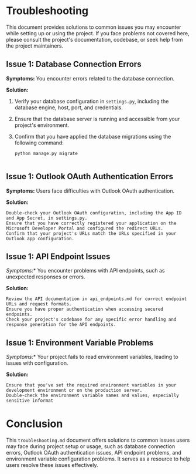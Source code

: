 # Troubleshooting

This document provides solutions to common issues you may encounter while setting up or using the project. If you face problems not covered here, please consult the project's documentation, codebase, or seek help from the project maintainers.

## Issue 1: Database Connection Errors

**Symptoms:** You encounter errors related to the database connection.

**Solution:**
1. Verify your database configuration in `settings.py`, including the database engine, host, port, and credentials.
2. Ensure that the database server is running and accessible from your project's environment.
3. Confirm that you have applied the database migrations using the following command:

   ```shell
   python manage.py migrate


## Issue 1: Outlook OAuth Authentication Errors

**Symptoms:** Users face difficulties with Outlook OAuth authentication.

**Solution:**

    Double-check your Outlook OAuth configuration, including the App ID and App Secret, in settings.py.
    Ensure that you have correctly registered your application on the Microsoft Developer Portal and configured the redirect URLs.
    Confirm that your project's URLs match the URLs specified in your Outlook app configuration.

## Issue 1: API Endpoint Issues

*Symptoms:**  You encounter problems with API endpoints, such as unexpected responses or errors.

**Solution:**

    Review the API documentation in api_endpoints.md for correct endpoint URLs and request formats.
    Ensure you have proper authentication when accessing secured endpoints.
    Check your project's codebase for any specific error handling and response generation for the API endpoints.

## Issue 1: Environment Variable Problems

*Symptoms:**  Your project fails to read environment variables, leading to issues with configuration.

**Solution:**

    Ensure that you've set the required environment variables in your development environment or on the production server.
    Double-check the environment variable names and values, especially sensitive informat


# Conclusion

This `troubleshooting.md` document offers solutions to common issues users may face during project setup or usage, such as database connection errors, Outlook OAuth authentication issues, API endpoint problems, and environment variable configuration problems. It serves as a resource to help users resolve these issues effectively.
